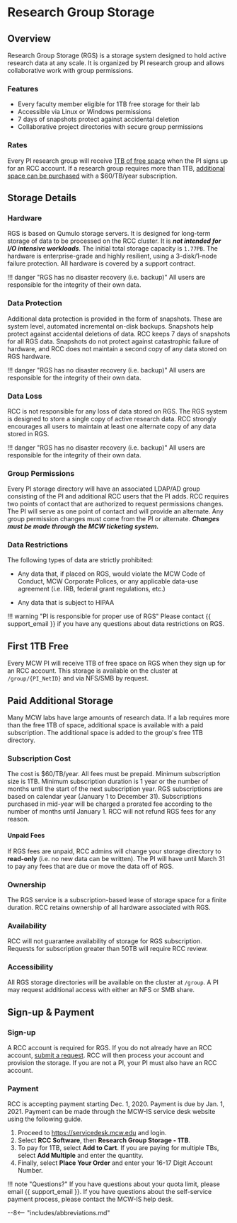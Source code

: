 # Research Group Storage

## Overview

Research Group Storage (RGS) is a storage system designed to hold active research data at any scale. It is organized by PI research group and allows collaborative work with group permissions.

### Features

* Every faculty member eligible for 1TB free storage for their lab
* Accessible via Linux or Windows permissions
* 7 days of snapshots protect against accidental deletion
* Collaborative project directories with secure group permissions

### Rates

Every PI research group will receive [1TB of free space](#first-1tb-free) when the PI signs up for an RCC account. If a research group requires more than 1TB, [additional space can be purchased](#paid-additional-storage) with a $60/TB/year subscription.

## Storage Details

### Hardware

RGS is based on Qumulo storage servers. It is designed for long-term storage of data to be processed on the RCC cluster. It is ***not intended for I/O intensive workloads***. The initial total storage capacity is `1.77PB`. The hardware is enterprise-grade and highly resilient, using a 3-disk/1-node failure protection. All hardware is covered by a support contract.

!!! danger "RGS has no disaster recovery (i.e. backup)"
    All users are responsible for the integrity of their own data.

### Data Protection

Additional data protection is provided in the form of snapshots. These are system level, automated incremental on-disk backups. Snapshots help protect against accidental deletions of data. RCC keeps 7 days of snapshots for all RGS data. Snapshots do not protect against catastrophic failure of hardware, and RCC does not maintain a second copy of any data stored on RGS hardware.

!!! danger "RGS has no disaster recovery (i.e. backup)"
    All users are responsible for the integrity of their own data.

### Data Loss

RCC is not responsible for any loss of data stored on RGS. The RGS system is designed to store a single copy of active research data. RCC strongly encourages all users to maintain at least one alternate copy of any data stored in RGS.

!!! danger "RGS has no disaster recovery (i.e. backup)"
    All users are responsible for the integrity of their own data.

### Group Permissions

Every PI storage directory will have an associated LDAP/AD group consisting of the PI and additional RCC users that the PI adds. RCC requires two points of contact that are authorized to request permissions changes. The PI will serve as one point of contact and will provide an alternate. Any group permission changes must come from the PI or alternate. ***Changes must be made through the MCW ticketing system.***

### Data Restrictions

The following types of data are strictly prohibited:

* Any data that, if placed on RGS, would violate the MCW Code of Conduct, MCW Corporate Polices, or any applicable data-use agreement (i.e. IRB, federal grant regulations, etc.)

* Any data that is subject to HIPAA

!!! warning "PI is responsible for proper use of RGS"
    Please contact {{ support_email }} if you have any questions about data restrictions on RGS.

## First 1TB Free

Every MCW PI will receive 1TB of free space on RGS when they sign up for an RCC account. This storage is available on the cluster at `/group/{PI_NetID}` and via NFS/SMB by request.

## Paid Additional Storage

Many MCW labs have large amounts of research data. If a lab requires more than the free 1TB of space, additional space is available with a paid subscription. The additional space is added to the group's free 1TB directory.

### Subscription Cost

The cost is $60/TB/year. All fees must be prepaid. Minimum subscription size is 1TB. Minimum subscription duration is 1 year or the number of months until the start of the next subscription year. RGS subscriptions are based on calendar year (January 1 to December 31). Subscriptions purchased in mid-year will be charged a prorated fee according to the number of months until January 1. RCC will not refund RGS fees for any reason.

#### Unpaid Fees

If RGS fees are unpaid, RCC admins will change your storage directory to **read-only** (i.e. no new data can be written). The PI will have until March 31 to pay any fees that are due or move the data off of RGS.

### Ownership

The RGS service is a subscription-based lease of storage space for a finite duration. RCC retains ownership of all hardware associated with RGS.

### Availability

RCC will not guarantee availability of storage for RGS subscription. Requests for subscription greater than 50TB will require RCC review.

### Accessibility

All RGS storage directories will be available on the cluster at `/group`. A PI may request additional access with either an NFS or SMB share.

## Sign-up & Payment

### Sign-up

A RCC account is required for RGS. If you do not already have an RCC account, [submit a request](https://forms.office.com/r/98QNm6cAyt). RCC will then process your account and provision the storage. If you are not a PI, your PI must also have an RCC account.

### Payment

RCC is accepting payment starting Dec. 1, 2020. Payment is due by Jan. 1, 2021. Payment can be made through the MCW-IS service desk website using the following guide.

1. Proceed to <https://servicedesk.mcw.edu> and login.
2. Select **RCC Software**, then **Research Group Storage - 1TB**.
3. To pay for 1TB, select **Add to Cart**. If you are paying for multiple TBs, select **Add Multiple** and enter the quantity.
4. Finally, select **Place Your Order** and enter your 16-17 Digit Account Number.

!!! note "Questions?"
    If you have questions about your quota limit, please email {{ support_email }}. If you have questions about the self-service payment process, please contact the MCW-IS help desk.

--8<-- "includes/abbreviations.md"
